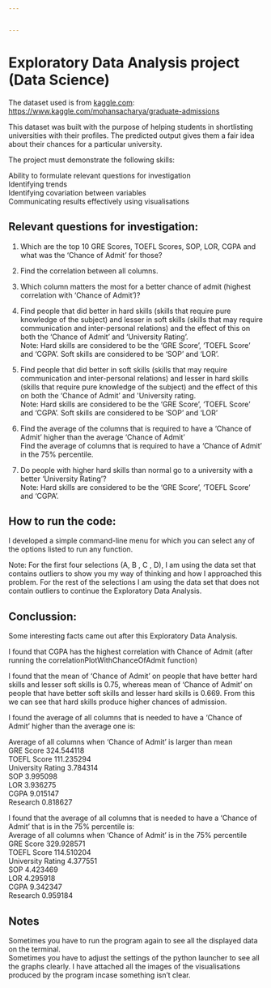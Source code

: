 ```yaml
---


---
```


<h1 id="exploratory-data-analysis-project-data-science">Exploratory Data Analysis project (Data Science)</h1>
<p>The dataset used is from <a href="http://kaggle.com">kaggle.com</a>: <a href="https://www.kaggle.com/mohansacharya/graduate-admissions">https://www.kaggle.com/mohansacharya/graduate-admissions</a></p>
<p>This dataset was built with the purpose of helping students in shortlisting universities with their profiles. The predicted output gives them a fair idea about their chances for a particular university.</p>
<p>The project must demonstrate the following skills:</p>
<p>Ability to formulate relevant questions for investigation<br>
Identifying trends<br>
Identifying covariation between variables<br>
Communicating results effectively using visualisations</p>
<h2 id="relevant-questions-for-investigation">Relevant questions for investigation:</h2>
<ol>
<li>
<p>Which are the top 10 GRE Scores, TOEFL Scores, SOP, LOR, CGPA and what was the ‘Chance of Admit’ for those?</p>
</li>
<li>
<p>Find the correlation between all columns.</p>
</li>
<li>
<p>Which column matters the most for a better chance of admit (highest correlation with ‘Chance of Admit’)?</p>
</li>
<li>
<p>Find people that did better in hard skills (skills that require pure knowledge of the subject) and lesser in soft skills (skills that may require communication and inter-personal relations)  and the effect of this on both the ‘Chance of Admit’ and ‘University Rating’.<br>
Note: Hard skills are considered to be the ‘GRE Score’, ‘TOEFL Score’ and ‘CGPA’. Soft skills are considered to be ‘SOP’ and ‘LOR’.</p>
</li>
<li>
<p>Find people that did better in soft skills (skills that may require communication and inter-personal relations) and lesser in hard skills (skills that require pure knowledge of the subject) and the effect of this on both the ‘Chance of Admit’ and 'University rating.<br>
Note: Hard skills are considered to be the ‘GRE Score’, ‘TOEFL Score’ and ‘CGPA’. Soft skills are considered to be ‘SOP’ and ‘LOR’</p>
</li>
<li>
<p>Find the average of the columns that is required to have a ‘Chance of Admit’ higher than the average ‘Chance of Admit’<br>
Find the average of columns that is required to have a ‘Chance of Admit’ in the 75% percentile.</p>
</li>
<li>
<p>Do people with higher hard skills than normal go to a university with a better ‘University Rating’?<br>
Note: Hard skills are considered to be the ‘GRE Score’, ‘TOEFL Score’ and ‘CGPA’.</p>
</li>
</ol>
<h2 id="how-to-run-the-code">How to run the code:</h2>
<p>I developed a simple command-line menu for which you can select any of the options listed to run any function.</p>
<p>Note: For the first four selections (A, B , C , D), I am using the data set that contains outliers to show you my way of thinking and how I approached this problem. For the rest of the selections I am using the data set that does not contain outliers to continue the Exploratory Data Analysis.</p>
<h2 id="conclussion">Conclussion:</h2>
<p>Some interesting facts came out after this Exploratory Data Analysis.</p>
<p>I found that CGPA has the highest correlation with Chance of Admit (after running the correlationPlotWithChanceOfAdmit function)</p>
<p>I found that the mean of ‘Chance of Admit’ on people that have better hard skills and lesser soft skills is 0.75, whereas mean of ‘Chance of Admit’ on people that have better soft skills and lesser hard skills is 0.669. From this we can see that hard skills produce higher chances of admission.</p>
<p>I found the average of all columns that is needed to have a ‘Chance of Admit’ higher than the average one is:</p>
<p>Average of all columns when ‘Chance of Admit’ is larger than mean<br>
GRE Score            324.544118<br>
TOEFL Score          111.235294<br>
University Rating      3.784314<br>
SOP                    3.995098<br>
LOR                    3.936275<br>
CGPA                   9.015147<br>
Research               0.818627</p>
<p>I found that the average of all columns that is needed to have a ‘Chance of Admit’ that is in the 75% percentile is:<br>
Average of all columns when ‘Chance of Admit’ is in the 75% percentile<br>
GRE Score            329.928571<br>
TOEFL Score          114.510204<br>
University Rating      4.377551<br>
SOP                    4.423469<br>
LOR                    4.295918<br>
CGPA                   9.342347<br>
Research               0.959184</p>
<h2 id="notes">Notes</h2>
<p>Sometimes you have to run the program again to see all the displayed data on the terminal.<br>
Sometimes you have to adjust the settings of the python launcher to see all the graphs clearly. I have attached all the images of the visualisations produced by the program incase something isn’t clear.</p>

